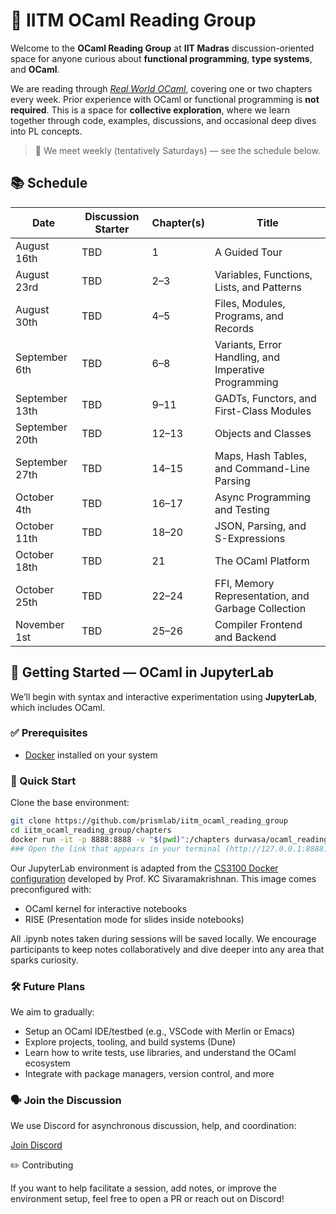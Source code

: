 # 🐫 IITM OCaml Reading Group

Welcome to the **OCaml Reading Group** at **IIT Madras**  discussion-oriented space for anyone curious about **functional programming**, **type systems**, and **OCaml**.

We are reading through _[Real World OCaml](https://dev.realworldocaml.org/)_, covering one or two chapters every week. Prior experience with OCaml or functional programming is **not required**. This is a space for **collective exploration**, where we learn together through code, examples, discussions, and occasional deep dives into PL concepts.

> 📅 We meet weekly (tentatively Saturdays) — see the schedule below.

## 📚 Schedule

| Date           | Discussion Starter | Chapter(s) | Title                                                |
| -------------- | ------------------ | ---------- | ---------------------------------------------------- |
| August 16th    | TBD                | 1          | A Guided Tour                                        |
| August 23rd    | TBD                | 2–3        | Variables, Functions, Lists, and Patterns            |
| August 30th    | TBD                | 4–5        | Files, Modules, Programs, and Records                |
| September 6th  | TBD                | 6–8        | Variants, Error Handling, and Imperative Programming |
| September 13th | TBD                | 9–11       | GADTs, Functors, and First-Class Modules             |
| September 20th | TBD                | 12–13      | Objects and Classes                                  |
| September 27th | TBD                | 14–15      | Maps, Hash Tables, and Command-Line Parsing          |
| October 4th    | TBD                | 16–17      | Async Programming and Testing                        |
| October 11th   | TBD                | 18–20      | JSON, Parsing, and S-Expressions                     |
| October 18th   | TBD                | 21         | The OCaml Platform                                   |
| October 25th   | TBD                | 22–24      | FFI, Memory Representation, and Garbage Collection   |
| November 1st   | TBD                | 25–26      | Compiler Frontend and Backend                        |

## 🧪 Getting Started — OCaml in JupyterLab

We’ll begin with syntax and interactive experimentation using **JupyterLab**, which includes OCaml.

### ✅ Prerequisites
- [Docker](https://www.docker.com/get-started) installed on your system

### 🔧 Quick Start

Clone the base environment:

``` bash
git clone https://github.com/prismlab/iitm_ocaml_reading_group
cd iitm_ocaml_reading_group/chapters
docker run -it -p 8888:8888 -v "$(pwd)":/chapters durwasa/ocaml_reading_group
### Open the link that appears in your terminal (http://127.0.0.1:8888) to access the environment.

```

Our JupyterLab environment is adapted from the [CS3100 Docker configuration](https://github.com/kayceesrk/cs3100_m25/tree/main/_docker) developed by Prof. KC Sivaramakrishnan.
This image comes preconfigured with:
 - OCaml kernel for interactive notebooks
 - RISE (Presentation mode for slides inside notebooks)
 

All .ipynb notes taken during sessions will be saved locally. We encourage participants to keep notes collaboratively and dive deeper into any area that sparks curiosity.

### 🛠️ Future Plans

We aim to gradually:
- Setup an OCaml IDE/testbed (e.g., VSCode with Merlin or Emacs)
- Explore projects, tooling, and build systems (Dune)
- Learn how to write tests, use libraries, and understand the OCaml ecosystem
- Integrate with package managers, version control, and more

### 🗣️ Join the Discussion

We use Discord for asynchronous discussion, help, and coordination:

[Join Discord](https://discord.gg/hDZSGVMNgV)


✏️ Contributing

If you want to help facilitate a session, add notes, or improve the environment setup, feel free to open a PR or reach out on Discord!
